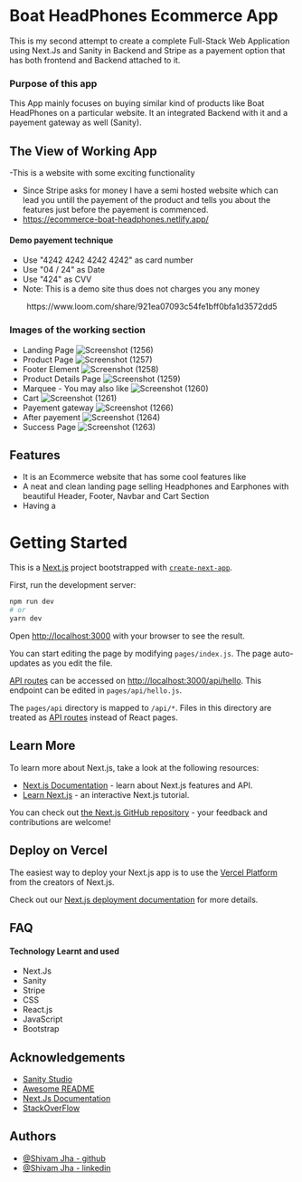 
# Boat HeadPhones Ecommerce App

This is my second attempt to create a complete Full-Stack Web Application using Next.Js and Sanity in Backend and Stripe as a payement option that has both frontend and Backend attached to it.

### Purpose of this app

This App mainly focuses on buying similar kind of products like Boat HeadPhones on a particular website. It an integrated Backend with it and a payement gateway as well (Sanity).

## The View of Working App

-This is a website with some exciting functionality 
- Since Stripe asks for money I have a semi hosted website which can lead you untill the payement of the product and tells you about the features just before the payement is commenced.
- https://ecommerce-boat-headphones.netlify.app/

#### Demo payement technique 
- Use "4242 4242 4242 4242" as card number
- Use "04 / 24" as Date
- Use "424" as CVV
- Note: This is a demo site thus does not charges you any money


<p align="center" width="1248" height="702">
  https://www.loom.com/share/921ea07093c54fe1bff0bfa1d3572dd5
</p>




### Images of the working section
- Landing Page
![Screenshot (1256)](https://user-images.githubusercontent.com/71783722/190858164-b13486e5-3e9c-4484-a507-1403c6a76574.png)
- Product Page
![Screenshot (1257)](https://user-images.githubusercontent.com/71783722/190858191-3aa0dd34-051f-4e24-ab0c-236b58e33306.png)
- Footer Element
![Screenshot (1258)](https://user-images.githubusercontent.com/71783722/190858195-6ad9c9e6-8c64-40a6-ba1e-7077632c394b.png)
- Product Details Page
![Screenshot (1259)](https://user-images.githubusercontent.com/71783722/190858199-fdd7cc00-a2c9-49f6-bd50-29eea5b6ae99.png)
- Marquee - You may also like
![Screenshot (1260)](https://user-images.githubusercontent.com/71783722/190858204-2375f08d-f7c8-49c5-ad79-b5253ee0e49b.png)
- Cart 
![Screenshot (1261)](https://user-images.githubusercontent.com/71783722/190858208-5a84da9b-64bb-4758-90fd-6f0c3c4dd69a.png)
- Payement gateway
![Screenshot (1266)](https://user-images.githubusercontent.com/71783722/190858971-7f5862dd-9684-494b-b146-bc2dcd51dae2.png)
- After payement
![Screenshot (1264)](https://user-images.githubusercontent.com/71783722/190858227-5e2e204c-f408-4c6b-a526-93f480732a33.png)
- Success Page
![Screenshot (1263)](https://user-images.githubusercontent.com/71783722/190858219-14f35b02-9f0e-4093-a964-35526bf698a6.png)

## Features

- It is an Ecommerce website that has some cool features like
- A neat and clean landing page selling Headphones and Earphones with beautiful Header, Footer, Navbar and Cart Section
- Having a 


  
# Getting Started

This is a [Next.js](https://nextjs.org/) project bootstrapped with [`create-next-app`](https://github.com/vercel/next.js/tree/canary/packages/create-next-app).

First, run the development server:

```bash
npm run dev
# or
yarn dev
```

Open [http://localhost:3000](http://localhost:3000) with your browser to see the result.

You can start editing the page by modifying `pages/index.js`. The page auto-updates as you edit the file.

[API routes](https://nextjs.org/docs/api-routes/introduction) can be accessed on [http://localhost:3000/api/hello](http://localhost:3000/api/hello). This endpoint can be edited in `pages/api/hello.js`.

The `pages/api` directory is mapped to `/api/*`. Files in this directory are treated as [API routes](https://nextjs.org/docs/api-routes/introduction) instead of React pages.

## Learn More

To learn more about Next.js, take a look at the following resources:

- [Next.js Documentation](https://nextjs.org/docs) - learn about Next.js features and API.
- [Learn Next.js](https://nextjs.org/learn) - an interactive Next.js tutorial.

You can check out [the Next.js GitHub repository](https://github.com/vercel/next.js/) - your feedback and contributions are welcome!

## Deploy on Vercel

The easiest way to deploy your Next.js app is to use the [Vercel Platform](https://vercel.com/new?utm_medium=default-template&filter=next.js&utm_source=create-next-app&utm_campaign=create-next-app-readme) from the creators of Next.js.

Check out our [Next.js deployment documentation](https://nextjs.org/docs/deployment) for more details.
## FAQ

#### Technology Learnt and used

- Next.Js
- Sanity
- Stripe
- CSS
- React.js
- JavaScript
- Bootstrap


## Acknowledgements

 - [Sanity Studio](https://www.sanity.io/docs/sanity-studio)
 - [Awesome README](https://github.com/matiassingers/awesome-readme)
 - [Next.Js Documentation](https://nextjs.org/docs)
 - [StackOverFlow](https://stackoverflow.com/)

  
## Authors

- [@Shivam Jha - github](https://github.com/shivam-jha2712)
- [@Shivam Jha - linkedin](https://www.linkedin.com/in/shivamjha2712/)
  
